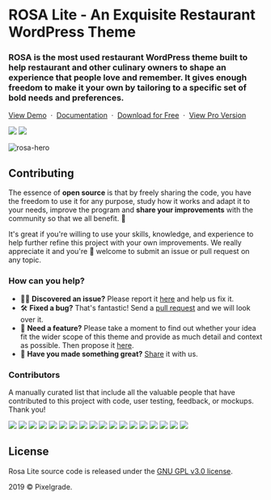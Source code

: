 # ROSA Lite - An Exquisite Restaurant WordPress Theme
### ROSA is the most used restaurant WordPress theme built to help restaurant and other culinary owners to shape an experience that people love and remember. It gives enough freedom to make it your own by tailoring to a specific set of bold needs and preferences.

[View Demo](https://demos.pixelgrade.com/rosa-lite/) &nbsp;·&nbsp; [Documentation](https://pixelgrade.com/rosa-lite-documentation/) &nbsp;·&nbsp; [Download for Free](https://downloads.wordpress.org/theme/rosa-lite.latest-stable.zip) &nbsp;·&nbsp; [ View Pro Version](https://pixelgrade.com/themes/rosa-pro/)

[![](https://img.shields.io/github/issues-closed/pixelgrade/rosa-lite.svg?color=6cc644&label=Issues)](https://github.com/pixelgrade/rosa-lite/issues?utf8=%E2%9C%93&q=is%3Aissue+is%3Aclosed+) [![](https://img.shields.io/github/issues/pixelgrade/rosa-lite.svg?color=4078c0&label=%20)](https://github.com/pixelgrade/rosa-lite/issues?utf8=%E2%9C%93&q=is%3Aissue+is%3Aopen)

![rosa-hero](https://user-images.githubusercontent.com/1632775/60956215-024bca80-a30b-11e9-93bf-e240899ca199.jpg)

## Contributing
The essence of **open source** is that by freely sharing the code, you have the freedom to use it for any purpose, study how it works and adapt it to your needs, improve the program and **share your improvements** with the community so that we all benefit. 🙏

It's great if you're willing to use your skills, knowledge, and experience to help further refine this project with your own improvements. We really appreciate it and you're 💯 welcome to submit an issue or pull request on any topic.

### How can you help?
-  🕵️‍♀️ **Discovered an issue?** Please report it [here](https://github.com/pixelgrade/rosa-lite/issues/new "here") and help us fix it.
- 🛠 **Fixed a bug?** That's fantastic! Send a [pull request](https://github.com/pixelgrade/rosa-lite/pulls "pull request") and we will look over it.
- 🔮 **Need a feature?** Please take a moment to find out whether your idea fit the wider scope of this theme and provide as much detail and context as possible. Then propose it [here](https://github.com/pixelgrade/rosa-lite/issues/new).
- 💎 **Have you made something great?** [Share](https://github.com/pixelgrade/rosa-lite/issues/new "Share") it with us.

### Contributors
A manually curated list that include all the valuable people that have contributed to this project with code, user testing, feedback, or mockups. Thank you!

[![](https://github.com/georgeolaru.png?size=64)](https://github.com/georgeolaru) [![](https://github.com/vladolaru.png?size=64)](https://github.com/vladolaru) [![](https://github.com/razwan.png?size=64)](https://github.com/razwan) [![](https://github.com/alinclamba.png?size=64)](https://github.com/alinclamba) [![](https://github.com/oanafilip.png?size=64)](https://github.com/oanafilip)  [![](https://github.com/andreilupu.png?size=64)](https://github.com/andreilupu)  [![](https://github.com/cristian-frumusanu.png?size=64)](https://github.com/cristian-frumusanu) [![](https://github.com/madalingorbanescu.png?size=64)](https://github.com/madalingorbanescu) [![](https://github.com/BurloiuCosmin.png?size=64)](https://github.com/BurloiuCosmin) [![](https://github.com/srzvan.png?size=64)](https://github.com/srzvan) [![](https://github.com/raduconst.png?size=64)](https://github.com/raduconst) [![](https://github.com/alexandra-budeanu.png?size=64)](https://github.com/alexandra-budeanu) [![](https://github.com/victor-panaite.png?size=64)](https://github.com/victor-panaite) [![](https://github.com/Alexandru-Teodorescu.png?size=64)](https://github.com/Alexandru-Teodorescu) [![](https://github.com/Robertght.png?size=64)](https://github.com/Robertght)  [![](https://github.com/ilincaroman.png?size=64)](https://github.com/ilincaroman) [![](https://github.com/serbanc94.png?size=64)](https://github.com/serbanc94) [![](https://github.com/allexsava.png?size=64)](https://github.com/allexsava)

## License
Rosa Lite source code is released under the [GNU GPL v3.0 license](https://www.gnu.org/licenses/gpl-3.0.html).

2019 © Pixelgrade.

